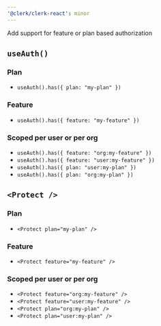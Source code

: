 ```yaml
---
'@clerk/clerk-react': minor
---
```


Add support for feature or plan based authorization

## `useAuth()`
### Plan
- `useAuth().has({ plan: "my-plan" })`

### Feature
- `useAuth().has({ feature: "my-feature" })`

### Scoped per user or per org
- `useAuth().has({ feature: "org:my-feature" })`
- `useAuth().has({ feature: "user:my-feature" })`
- `useAuth().has({ plan: "user:my-plan" })`
- `useAuth().has({ plan: "org:my-plan" })`

## `<Protect />`

### Plan
- `<Protect plan="my-plan" />`

### Feature
- `<Protect feature="my-feature" />`

### Scoped per user or per org
- `<Protect feature="org:my-feature" />`
- `<Protect feature="user:my-feature" />`
- `<Protect plan="org:my-plan" />`
- `<Protect plan="user:my-plan" />`

